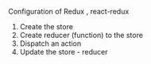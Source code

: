Configuration of Redux , react-redux

1. Create the store
2. Create reducer (function) to the store
3. Dispatch an action
4. Update the store - reducer
